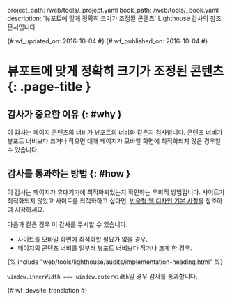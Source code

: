 project_path: /web/tools/_project.yaml
book_path: /web/tools/_book.yaml
description: '뷰포트에 맞게 정확히 크기가 조정된 콘텐츠' Lighthouse 감사의 참조 문서입니다.

{# wf_updated_on: 2016-10-04 #}
{# wf_published_on: 2016-10-04 #}

# 뷰포트에 맞게 정확히 크기가 조정된 콘텐츠  {: .page-title }

## 감사가 중요한 이유 {: #why }

이 감사는 페이지 콘텐츠의 너비가 뷰포트의 너비와 같은지
검사합니다. 콘텐츠 너비가 뷰포트 너비보다 크거나 작으면
대개 페이지가 모바일 화면에 최적화되지 않은 경우일 수 있습니다.


## 감사를 통과하는 방법 {: #how }

이 감사는 페이지가 휴대기기에 최적화되었는지 확인하는
우회적 방법입니다. 사이트가 최적화되지 않았고 사이트를 최적화하고 싶다면,
[반응형 웹 디자인 기본 사항](/web/fundamentals/design-and-ux/responsive/)을
참조하여 시작하세요.

다음과 같은 경우 이 감사를 무시할 수 있습니다.

* 사이트를 모바일 화면에 최적화할 필요가 없을 경우.
* 페이지의 콘텐츠 너비를 일부러 뷰포트 너비보다 작거나 크게 한 경우.


{% include "web/tools/lighthouse/audits/implementation-heading.html" %}

`window.innerWidth === window.outerWidth`일 경우 감사를 통과합니다.


{# wf_devsite_translation #}
